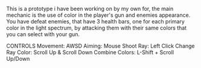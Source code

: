 This is a prototype i have been working on by my own for, the main mechanic is the use of color in the player's gun and enemies appearance.
You have defeat enemies, that have 3 health bars, one for each primary color in the light spectrum, by attacking them with their same colors that you can select with your gun. 

CONTROLS
Movement: AWSD
Aiming: Mouse
Shoot Ray: Left Click
Change Ray Color: Scroll Up & Scroll Down
Combine Colors: L-Shift + Scroll Up/Down
